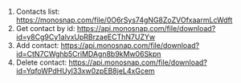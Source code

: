 1. Contacts list: https://monosnap.com/file/0O6rSys74gNG8ZoZVOfxaarmLcWdft
2. Get contact by id: https://api.monosnap.com/file/download?id=y8Cg9Cy1alvxUpRBrzaeECThN7UZYw
3. Add contact: https://api.monosnap.com/file/download?id=CtN7CWghb5CriMDAgn8b9kMw06Skpn
4. Delete contact: https://api.monosnap.com/file/download?id=YqfoWPdHUyl33xw0zpEB8jeL4xGcem